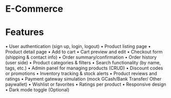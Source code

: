 # E-Commerce 
# Features 
• User authentication (sign up, login, logout)
• Product listing page
• Product detail page
• Add to cart
• Cart preview and edit
• Checkout form (shipping & contact info)
• Order summary/confirmation
• Order history (user side)
• Product categories & filters
• Search functionality (by name, tags, etc.)
• Admin panel for managing products (CRUD)
• Discount codes or promotions
• Inventory tracking & stock alerts
• Product reviews and ratings
• Payment gateway simulation (mock GCash/Bank Transfer/ Other paywallet)
• Wishlist or favorites
• Ratings per product
• Responsive design
• Dark mode toggle (Optional)
